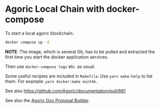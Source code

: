 # Agoric Local Chain with docker-compose

To start a local agoric blockchain:

```sh
docker compose up -d
```

**NOTE**: The image, which is several Gb, has to be pulled
and extracted the first time you start the docker application
services.

Then use `docker-compose logs` etc. as usual.

Some useful recipies are included in `Makefile`.
Use `yarn make:help` to list them.
For example: `yarn docker:make mint4k`.

See also https://github.com/Agoric/documentation/pull/881

See also the [Agoric Gov Proposal Builder](https://cosgov.org/).
